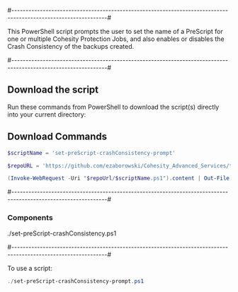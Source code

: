 #---------------------------------------------------------------------------------------------------------------#

This PowerShell script prompts the user to set the name of a PreScript for one or multiple Cohesity Protection Jobs, and also enables or disables the Crash Consistency of the backups created.

#---------------------------------------------------------------------------------------------------------------#

## Download the script

Run these commands from PowerShell to download the script(s) directly into your current directory:

## Download Commands
```powershell
$scriptName = 'set-preScript-crashConsistency-prompt'

$repoURL = 'https://github.com/ezaborowski/Cohesity_Advanced_Services/tree/main/PowerShell/Update_Pre-Script_Quiescance_prompts'

(Invoke-WebRequest -Uri "$repoUrl/$scriptName.ps1").content | Out-File "$scriptName.ps1"; (Get-Content "$scriptName.ps1") | Set-Content "$scriptName.ps1"
```
#---------------------------------------------------------------------------------------------------------------#

### Components
./set-preScript-crashConsistency.ps1

#---------------------------------------------------------------------------------------------------------------#

To use a script:
```powershell
./set-preScript-crashConsistency-prompt.ps1
```
